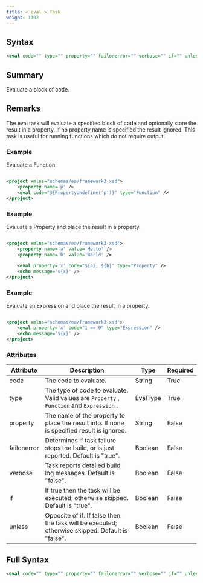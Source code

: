 ```yaml
---
title: < eval > Task
weight: 1102
---
```

## Syntax
```xml
<eval code="" type="" property="" failonerror="" verbose="" if="" unless="" />
```
## Summary ##
Evaluate a block of code.

## Remarks ##
The eval task will evaluate a specified block of code and optionally store the result in a property. If
no property name is specified the result ignored. This task is useful for running functions which do not
require output.

### Example ###
Evaluate a Function.


```xml

<project xmlns="schemas/ea/framework3.xsd">
    <property name='p' />
    <eval code="@{PropertyUndefine('p')}" type="Function" />
</project>

```


### Example ###
Evaluate a Property and place the result in a property.


```xml

<project xmlns="schemas/ea/framework3.xsd">
    <property name='a' value='Hello' />
    <property name='b' value='World' />
    
    <eval property='x' code="${a}, ${b}" type="Property" />
    <echo message='${x}' />
</project>

```


### Example ###
Evaluate an Expression and place the result in a property.


```xml

<project xmlns="schemas/ea/framework3.xsd">
    <eval property='x' code="1 == 0" type="Expression" />
    <echo message='${x}' />
</project>

```



### Attributes
| Attribute | Description | Type | Required |
| --------- | ----------- | ---- | -------- |
| code | The code to evaluate. | String | True |
| type | The type of code to evaluate. Valid values are  `Property` ,  `Function`  and  `Expression` . | EvalType | True |
| property | The name of the property to place the result into. If none is specified result is ignored. | String | False |
| failonerror | Determines if task failure stops the build, or is just reported. Default is &quot;true&quot;. | Boolean | False |
| verbose | Task reports detailed build log messages.  Default is &quot;false&quot;. | Boolean | False |
| if | If true then the task will be executed; otherwise skipped. Default is &quot;true&quot;. | Boolean | False |
| unless | Opposite of if.  If false then the task will be executed; otherwise skipped. Default is &quot;false&quot;. | Boolean | False |

## Full Syntax
```xml
<eval code="" type="" property="" failonerror="" verbose="" if="" unless="" />
```

